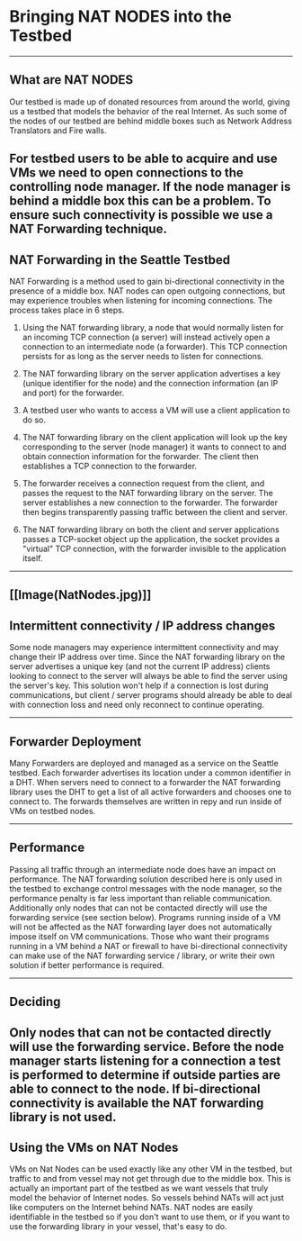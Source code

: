 # Bringing NAT NODES into the Testbed



----

## What are NAT NODES

Our testbed is made up of donated resources from around the world, giving us a testbed that models the behavior of the real Internet.  As such some of the nodes of our testbed are behind middle boxes such as Network Address Translators and Fire walls.  

For testbed users to be able to acquire and use VMs we need to open connections to the controlling node manager.  If the node manager is behind a middle box this can be a problem.  To ensure such connectivity is possible we use a NAT Forwarding technique.
----
## NAT Forwarding in the Seattle Testbed

NAT Forwarding is a method used to gain bi-directional connectivity in the presence of a middle box.  NAT nodes can open outgoing connections, but may experience troubles when listening for incoming connections. The process takes place in 6 steps.

1. Using the NAT forwarding library, a node that would normally listen for an incoming TCP connection (a server) will instead actively open a connection to an intermediate node (a forwarder).  This TCP connection persists for as long as the server needs to listen for connections.

2.  The NAT forwarding library on the server application advertises a key (unique identifier for the node) and the connection information (an IP and port) for the forwarder.

3.  A testbed user who wants to access a VM will use a client application to do so.

4. The NAT forwarding library on the client application will look up the key corresponding to the server (node manager) it wants to connect to and obtain connection information for the forwarder. The client then establishes a TCP connection to the forwarder.

5. The forwarder receives a connection request from the client, and passes the request to the NAT forwarding library on the server.  The server establishes a new connection to the forwarder.  The forwarder then begins transparently passing traffic between the client and server.

6. The NAT forwarding library on both the client and server applications passes a TCP-socket object up the application, the socket provides a "virtual" TCP connection, with the forwarder invisible to the application itself.  

----
[[Image(NatNodes.jpg)]]
----

## Intermittent connectivity / IP address changes

Some node managers may experience intermittent connectivity and may change their IP address over time.  Since the NAT forwarding library on the server advertises a unique key (and not the current IP address) clients looking to connect to the server will always be able to find the server using the server's key.  This solution won't help if a connection is lost during communications, but client / server programs should already be able to deal with connection loss and need only reconnect to continue operating.  

----

## Forwarder Deployment

Many Forwarders are deployed and managed as a service on the Seattle testbed.  Each forwarder advertises its location under a common identifier in a DHT.  When servers need to connect to a forwarder the NAT forwarding library uses the DHT to get a list of all active forwarders and chooses one to connect to.  The forwards themselves are written in repy and run inside of VMs on testbed nodes.

----


## Performance

Passing all traffic through an intermediate node does have an impact on performance.  The NAT forwarding solution described here is only used in the testbed to exchange control messages with the node manager, so the performance penalty is far less important than reliable communication.  Additionally only nodes that can not be contacted directly will use the forwarding service (see section below).  Programs running inside of a VM will not be affected as the NAT forwarding layer does not automatically impose itself on VM communications.  Those who want their programs running in a VM behind a NAT or firewall to have bi-directional connectivity can make use of the NAT forwarding service / library, or write their own solution if better performance is required.

----

## Deciding

Only nodes that can not be contacted directly will use the forwarding service.  Before the node manager starts listening for a connection a test is performed to determine if outside parties are able to connect to the node.  If bi-directional connectivity is available the NAT forwarding library is not used.
----

## Using the VMs on NAT Nodes

VMs on Nat Nodes can be used exactly like any other VM in the testbed, but traffic to and from vessel may not get through due to the middle box.  This is actually an important part of the testbed as we want vessels that truly model the behavior of Internet nodes.  So vessels behind NATs will act just like computers on the Internet behind NATs.  NAT nodes are easily identifiable in the testbed so if you don't want to use them, or if you want to use the forwarding library in your vessel, that's easy to do.
